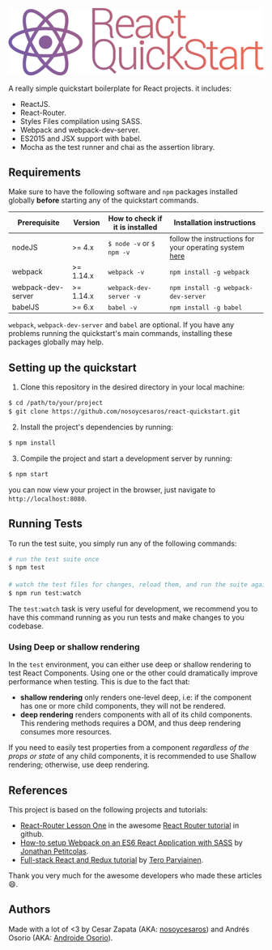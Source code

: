 ![React Quickstart logo](https://raw.githubusercontent.com/nosoycesaros/react-quickstart/master/assets/images/logo.png)

A really simple quickstart boilerplate for React projects. it includes:
* ReactJS.
* React-Router.
* Styles Files compilation using SASS.
* Webpack and webpack-dev-server.
* ES2015 and JSX support with babel.
* Mocha as the test runner and chai as the assertion library.

Requirements
---
Make sure to have the following software and `npm` packages installed globally **before** starting any of the quickstart commands.

| Prerequisite       | Version   | How to check if it is installed | Installation instructions                                                                 |
|--------------------|-----------|---------------------------------|-------------------------------------------------------------------------------------------|
| nodeJS             | >= 4.x    | `$ node -v` or `$ npm -v`  | follow the instructions for your operating system [here](https://nodejs.org/en/download/) |
| webpack            | >= 1.14.x | `webpack -v`                    | `npm install -g webpack`                                                                  |
| webpack-dev-server | >= 1.14.x | `webpack-dev-server -v`         | `npm install -g webpack-dev-server`                                                       |
| babelJS            | >= 6.x    | `babel -v`                      | `npm install -g babel`                                                                    |

`webpack`, `webpack-dev-server` and `babel` are optional. If you have any problems running the quickstart's main commands, installing these packages globally may help.

Setting up the quickstart
---
1) Clone this repository in the desired directory in your local machine:

```bash
$ cd /path/to/your/project
$ git clone https://github.com/nosoycesaros/react-quickstart.git
```

2) Install the project's dependencies by running:

```bash
$ npm install
```

3) Compile the project and start a development server by running:
```bash
$ npm start
```
you can now view your project in the browser, just navigate to `http://localhost:8080`.

Running Tests
---

To run the test suite, you simply run any of the following commands:
```bash
# run the test suite once
$ npm test

# watch the test files for changes, reload them, and run the suite again.
$ npm run test:watch
```
The `test:watch` task is very useful for development, we recommend you to have this command running as you run tests and make changes to you codebase.

### Using Deep or shallow rendering
In the `test` environment, you can either use deep or shallow rendering to test React Components. Using one or the other could dramatically improve performance when testing. This is due to the fact that:
* **shallow rendering** only renders one-level deep, i.e: if the component has one or more child components, they will not be rendered.
* **deep rendering** renders components with all of its child components. This rendering methods requires a DOM, and thus deep rendering consumes more resources.

If you need to easily test properties from a component *regardless of the props or state* of any child components, it is recommended to use Shallow rendering; otherwise, use deep rendering.

References
---
This project is based on the following projects and tutorials:
* [React-Router Lesson One](https://github.com/reactjs/react-router-tutorial/tree/master/lessons/01-setting-up) in the awesome [React Router tutorial](https://github.com/reactjs/react-router-tutorial) in github.
* [How-to setup Webpack on an ES6 React Application with SASS](http://www.jonathan-petitcolas.com/2015/05/15/howto-setup-webpack-on-es6-react-application-with-sass.html) by [Jonathan Petitcolas](http://www.jonathan-petitcolas.com/).
* [Full-stack React and Redux tutorial](http://teropa.info/blog/2015/09/10/full-stack-redux-tutorial.html) by [Tero Parviainen](http://teropa.info).

Thank you very much for the awesome developers who made these articles 😄.

Authors
---
Made with a lot of <3 by Cesar Zapata (AKA: [nosoycesaros](https://github.com/nosoycesaros))
and Andrés Osorio (AKA: [Androide Osorio](https://github.com/androide-osorio)).
